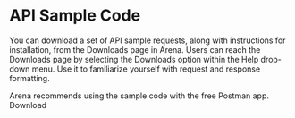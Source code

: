 # API Sample Code
You can download a set of API sample requests, along with instructions for installation, from the Downloads page  in Arena. Users can reach the Downloads page by selecting the Downloads option within the Help drop-down menu. Use it to familiarize yourself with request and response formatting. 

Arena recommends using the sample code with the free Postman app. Download

